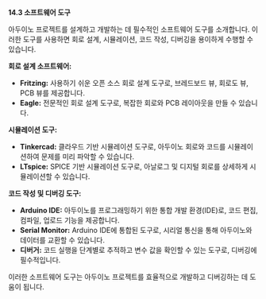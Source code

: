 **14.3 소프트웨어 도구**

아두이노 프로젝트를 설계하고 개발하는 데 필수적인 소프트웨어 도구를 소개합니다. 이러한 도구를 사용하면 회로 설계, 시뮬레이션, 코드 작성, 디버깅을 용이하게 수행할 수 있습니다.

**회로 설계 소프트웨어:**

* **Fritzing:** 사용하기 쉬운 오픈 소스 회로 설계 도구로, 브레드보드 뷰, 회로도 뷰, PCB 뷰를 제공합니다.
* **Eagle:** 전문적인 회로 설계 도구로, 복잡한 회로와 PCB 레이아웃을 만들 수 있습니다.

**시뮬레이션 도구:**

* **Tinkercad:** 클라우드 기반 시뮬레이션 도구로, 아두이노 회로와 코드를 시뮬레이션하여 문제를 미리 파악할 수 있습니다.
* **LTspice:** SPICE 기반 시뮬레이션 도구로, 아날로그 및 디지털 회로를 상세하게 시뮬레이션할 수 있습니다.

**코드 작성 및 디버깅 도구:**

* **Arduino IDE:** 아두이노를 프로그래밍하기 위한 통합 개발 환경(IDE)로, 코드 편집, 컴파일, 업로드 기능을 제공합니다.
* **Serial Monitor:** Arduino IDE에 통합된 도구로, 시리얼 통신을 통해 아두이노와 데이터를 교환할 수 있습니다.
* **디버거:** 코드 실행을 단계별로 추적하고 변수 값을 확인할 수 있는 도구로, 디버깅에 필수적입니다.

이러한 소프트웨어 도구는 아두이노 프로젝트를 효율적으로 개발하고 디버깅하는 데 도움이 됩니다.